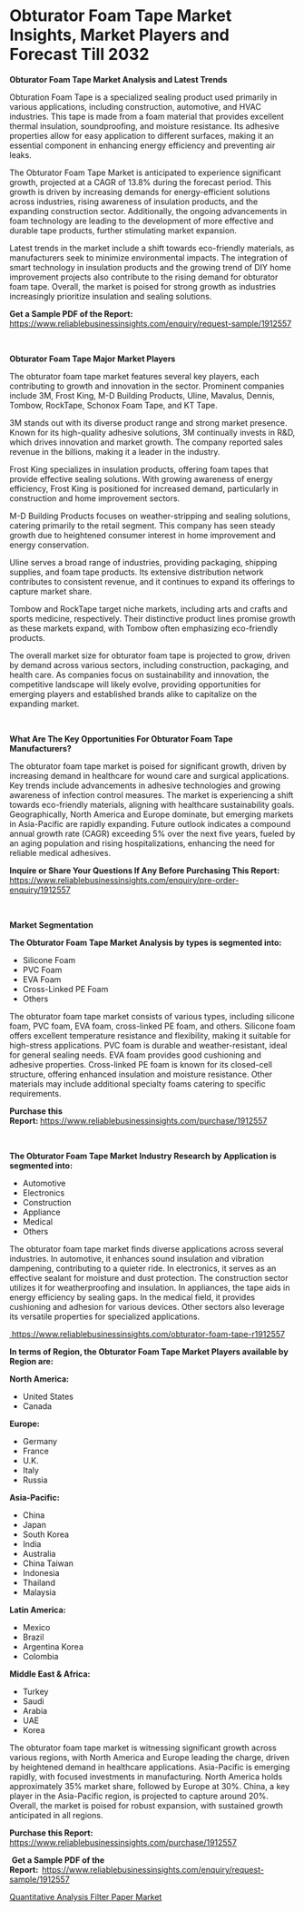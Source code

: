 <p><h1>Obturator Foam Tape Market Insights, Market Players and Forecast Till 2032</h1></p><p><strong>Obturator Foam Tape Market Analysis and Latest Trends</strong></p>
<p><p>Obturation Foam Tape is a specialized sealing product used primarily in various applications, including construction, automotive, and HVAC industries. This tape is made from a foam material that provides excellent thermal insulation, soundproofing, and moisture resistance. Its adhesive properties allow for easy application to different surfaces, making it an essential component in enhancing energy efficiency and preventing air leaks. </p><p>The Obturator Foam Tape Market is anticipated to experience significant growth, projected at a CAGR of 13.8% during the forecast period. This growth is driven by increasing demands for energy-efficient solutions across industries, rising awareness of insulation products, and the expanding construction sector. Additionally, the ongoing advancements in foam technology are leading to the development of more effective and durable tape products, further stimulating market expansion.</p><p>Latest trends in the market include a shift towards eco-friendly materials, as manufacturers seek to minimize environmental impacts. The integration of smart technology in insulation products and the growing trend of DIY home improvement projects also contribute to the rising demand for obturator foam tape. Overall, the market is poised for strong growth as industries increasingly prioritize insulation and sealing solutions.</p></p>
<p><strong>Get a Sample PDF of the Report:&nbsp;</strong> <a href="https://www.reliablebusinessinsights.com/enquiry/request-sample/1912557?utm_campaign=3216&utm_medium=2&utm_source=Github&utm_content=ia&utm_term=03042025&utm_id=obturator-foam-tape">https://www.reliablebusinessinsights.com/enquiry/request-sample/1912557</a></p>
<p>&nbsp;</p>
<p><strong>Obturator Foam Tape Major Market Players</strong></p>
<p><p>The obturator foam tape market features several key players, each contributing to growth and innovation in the sector. Prominent companies include 3M, Frost King, M-D Building Products, Uline, Mavalus, Dennis, Tombow, RockTape, Schonox Foam Tape, and KT Tape.</p><p>3M stands out with its diverse product range and strong market presence. Known for its high-quality adhesive solutions, 3M continually invests in R&D, which drives innovation and market growth. The company reported sales revenue in the billions, making it a leader in the industry.</p><p>Frost King specializes in insulation products, offering foam tapes that provide effective sealing solutions. With growing awareness of energy efficiency, Frost King is positioned for increased demand, particularly in construction and home improvement sectors.</p><p>M-D Building Products focuses on weather-stripping and sealing solutions, catering primarily to the retail segment. This company has seen steady growth due to heightened consumer interest in home improvement and energy conservation.</p><p>Uline serves a broad range of industries, providing packaging, shipping supplies, and foam tape products. Its extensive distribution network contributes to consistent revenue, and it continues to expand its offerings to capture market share.</p><p>Tombow and RockTape target niche markets, including arts and crafts and sports medicine, respectively. Their distinctive product lines promise growth as these markets expand, with Tombow often emphasizing eco-friendly products.</p><p>The overall market size for obturator foam tape is projected to grow, driven by demand across various sectors, including construction, packaging, and health care. As companies focus on sustainability and innovation, the competitive landscape will likely evolve, providing opportunities for emerging players and established brands alike to capitalize on the expanding market.</p></p>
<p>&nbsp;</p>
<p><strong>What Are The Key Opportunities For Obturator Foam Tape Manufacturers?</strong></p>
<p><p>The obturator foam tape market is poised for significant growth, driven by increasing demand in healthcare for wound care and surgical applications. Key trends include advancements in adhesive technologies and growing awareness of infection control measures. The market is experiencing a shift towards eco-friendly materials, aligning with healthcare sustainability goals. Geographically, North America and Europe dominate, but emerging markets in Asia-Pacific are rapidly expanding. Future outlook indicates a compound annual growth rate (CAGR) exceeding 5% over the next five years, fueled by an aging population and rising hospitalizations, enhancing the need for reliable medical adhesives.</p></p>
<p><strong>Inquire or Share Your Questions If Any Before Purchasing This Report:</strong> <a href="https://www.reliablebusinessinsights.com/enquiry/pre-order-enquiry/1912557?utm_campaign=3216&utm_medium=2&utm_source=Github&utm_content=ia&utm_term=03042025&utm_id=obturator-foam-tape">https://www.reliablebusinessinsights.com/enquiry/pre-order-enquiry/1912557</a></p>
<p>&nbsp;</p>
<p><strong>Market Segmentation</strong></p>
<p><strong>The Obturator Foam Tape Market Analysis by types is segmented into:</strong></p>
<p><ul><li>Silicone Foam</li><li>PVC Foam</li><li>EVA Foam</li><li>Cross-Linked PE Foam</li><li>Others</li></ul></p>
<p><p>The obturator foam tape market consists of various types, including silicone foam, PVC foam, EVA foam, cross-linked PE foam, and others. Silicone foam offers excellent temperature resistance and flexibility, making it suitable for high-stress applications. PVC foam is durable and weather-resistant, ideal for general sealing needs. EVA foam provides good cushioning and adhesive properties. Cross-linked PE foam is known for its closed-cell structure, offering enhanced insulation and moisture resistance. Other materials may include additional specialty foams catering to specific requirements.</p></p>
<p><strong>Purchase this Report:&nbsp;</strong><a href="https://www.reliablebusinessinsights.com/purchase/1912557?utm_campaign=3216&utm_medium=2&utm_source=Github&utm_content=ia&utm_term=03042025&utm_id=obturator-foam-tape">https://www.reliablebusinessinsights.com/purchase/1912557</a></p>
<p>&nbsp;</p>
<p><strong>The Obturator Foam Tape Market Industry Research by Application is segmented into:</strong></p>
<p><ul><li>Automotive</li><li>Electronics</li><li>Construction</li><li>Appliance</li><li>Medical</li><li>Others</li></ul></p>
<p><p>The obturator foam tape market finds diverse applications across several industries. In automotive, it enhances sound insulation and vibration dampening, contributing to a quieter ride. In electronics, it serves as an effective sealant for moisture and dust protection. The construction sector utilizes it for weatherproofing and insulation. In appliances, the tape aids in energy efficiency by sealing gaps. In the medical field, it provides cushioning and adhesion for various devices. Other sectors also leverage its versatile properties for specialized applications.</p></p>
<p><a href="https://www.reliablebusinessinsights.com/obturator-foam-tape-r1912557?utm_campaign=3216&utm_medium=2&utm_source=Github&utm_content=ia&utm_term=03042025&utm_id=obturator-foam-tape">&nbsp;https://www.reliablebusinessinsights.com/obturator-foam-tape-r1912557</a></p>
<p><strong>In terms of Region, the Obturator Foam Tape Market Players available by Region are:</strong></p>
<p>
    <p> <strong> North America: </strong>
        <ul>
            <li>United States</li>
            <li>Canada</li>
        </ul>
        </p> 
    <p> <strong> Europe: </strong>
        <ul>
            <li>Germany</li>
            <li>France</li>
            <li>U.K.</li>
            <li>Italy</li>
            <li>Russia</li>
        </ul>
        </p> 
    <p> <strong> Asia-Pacific: </strong>
        <ul>
            <li>China</li>
            <li>Japan</li>
            <li>South Korea</li>
            <li>India</li>
            <li>Australia</li>
            <li>China Taiwan</li>
            <li>Indonesia</li>
            <li>Thailand</li>
            <li>Malaysia</li>
        </ul>
        </p> 
    <p> <strong> Latin America: </strong>
        <ul>
            <li>Mexico</li>
            <li>Brazil</li>
            <li>Argentina Korea</li>
            <li>Colombia</li>
        </ul>
        </p> 
    <p> <strong> Middle East & Africa: </strong>
        <ul>
            <li>Turkey</li>
            <li>Saudi</li>
            <li>Arabia</li>
            <li>UAE</li>
            <li>Korea</li>
        </ul>
    </p>
    </p>
<p><p>The obturator foam tape market is witnessing significant growth across various regions, with North America and Europe leading the charge, driven by heightened demand in healthcare applications. Asia-Pacific is emerging rapidly, with focused investments in manufacturing. North America holds approximately 35% market share, followed by Europe at 30%. China, a key player in the Asia-Pacific region, is projected to capture around 20%. Overall, the market is poised for robust expansion, with sustained growth anticipated in all regions.</p></p>
<p><strong>Purchase this Report: </strong><a href="https://www.reliablebusinessinsights.com/purchase/1912557?utm_campaign=3216&utm_medium=2&utm_source=Github&utm_content=ia&utm_term=03042025&utm_id=obturator-foam-tape">https://www.reliablebusinessinsights.com/purchase/1912557</a></p>
<p>&nbsp;<strong>Get a Sample PDF of the Report:&nbsp;&nbsp;</strong><a href="https://www.reliablebusinessinsights.com/enquiry/request-sample/1912557?utm_campaign=3216&utm_medium=2&utm_source=Github&utm_content=ia&utm_term=03042025&utm_id=obturator-foam-tape">https://www.reliablebusinessinsights.com/enquiry/request-sample/1912557</a></p>
<p><strong></strong></p>
<p><p><a href="https://github.com/marlanamarvn/Market-Research-Report-List-1/blob/main/quantitative-analysis-filter-paper-market.md?utm_campaign=3216&utm_medium=2&utm_source=Github&utm_content=ia&utm_term=03042025&utm_id=obturator-foam-tape">Quantitative Analysis Filter Paper Market</a></p></p>